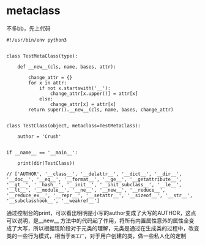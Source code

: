 # metaclass



不多bb，先上代码
```
#!/usr/bin/env python3


class TestMetaClass(type):

    def __new__(cls, name, bases, attr):

        change_attr = {}
        for x in attr:
            if not x.startswith('__'):
                change_attr[x.upper()] = attr[x]
            else:
                change_attr[x] = attr[x]
        return super().__new__(cls, name, bases, change_attr)


class TestClass(object, metaclass=TestMetaClass):

    author = 'Crush'


if __name__ == '__main__':

    print(dir(TestClass))

// ['AUTHOR', '__class__', '__delattr__', '__dict__', '__dir__', '__doc__', '__eq__', '__format__', '__ge__', '__getattribute__', '__gt__', '__hash__', '__init__', '__init_subclass__', '__le__', '__lt__', '__module__', '__ne__', '__new__', '__reduce__', '__reduce_ex__', '__repr__', '__setattr__', '__sizeof__', '__str__', '__subclasshook__', '__weakref__']
```
通过控制台的print，可以看出明明是小写的author变成了大写的AUTHOR，这点可以说明，是\_\_new\_\_ 方法中的代码起了作用，将所有内置属性意外的属性全变成了大写，所以根据现阶段对于元类的理解，元类是通过在生成类的过程中，改变类的一些行为模式，相当于`类工厂`，对于用户创建的类，做一些私人化的定制
